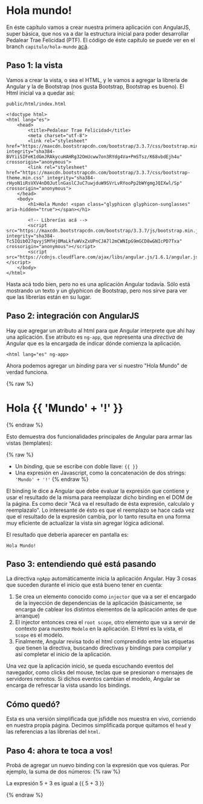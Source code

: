 # Hola mundo!

 En éste capítulo vamos a crear nuestra primera aplicación con AngularJS, super básica, que nos va a dar la estructura inicial para poder desarrollar Pedalear Trae Felicidad (PTF).
 El código de éste capítulo se puede ver en el branch `capitulo/hola-mundo` [acá](https://github.com/germanio/intro-a-angularjs/tree/capitulo/hola-mundo).

## Paso 1: la vista

 Vamos a crear la vista, o sea el HTML, y le vamos a agregar la librería de Angular y la de Bootstrap (nos gusta Bootstrap, Bootstrap es bueno).
 El Html inicial va a quedar así:

    public/html/index.html

    <!doctype html>
    <html lang="es">
        <head>
            <title>Pedalear Trae Felicidad</title>
            <meta charset="utf-8">
            <link rel="stylesheet" href="https://maxcdn.bootstrapcdn.com/bootstrap/3.3.7/css/bootstrap.min.css" integrity="sha384-BVYiiSIFeK1dGmJRAkycuHAHRg32OmUcww7on3RYdg4Va+PmSTsz/K68vbdEjh4u" crossorigin="anonymous">
            <link rel="stylesheet" href="https://maxcdn.bootstrapcdn.com/bootstrap/3.3.7/css/bootstrap-theme.min.css" integrity="sha384-rHyoN1iRsVXV4nD0JutlnGaslCJuC7uwjduW9SVrLvRYooPp2bWYgmgJQIXwl/Sp" crossorigin="anonymous">
        </head>
        <body>
            <h1>Hola Mundo! <span class="glyphicon glyphicon-sunglasses" aria-hidden="true"></span></h1>

            <!-- Librerías acá -->
            <script src="https://maxcdn.bootstrapcdn.com/bootstrap/3.3.7/js/bootstrap.min.js" integrity="sha384-Tc5IQib027qvyjSMfHjOMaLkfuWVxZxUPnCJA7l2mCWNIpG9mGCD8wGNIcPD7Txa" crossorigin="anonymous"></script>
            <script src="https://cdnjs.cloudflare.com/ajax/libs/angular.js/1.6.1/angular.js"></script>
        </body>
    </html>

 Hasta acá todo bien, pero no es una aplicación Angular todavía. Sólo está mostrando un texto y un glyphicon de Bootstrap, pero nos sirve para ver que las librerías están en su lugar.

## Paso 2: integración con AngularJS

 Hay que agregar un atributo al html para que Angular interprete que ahí hay una aplicación. Ese atributo es `ng-app`, que representa una _directiva_ de Angular que es la encargada de indicar dónde comienza la aplicación.

    <html lang="es" ng-app>

 Ahora podemos agregar un _binding_ para ver si nuestro "Hola Mundo" de verdad funciona.

{% raw %}
    <body>
        <h1>Hola {{ 'Mundo' + '!' }}</h1>
    </body>
{% endraw %}

 Esto demuestra dos funcionalidades principales de Angular para armar las vistas (templates):

{% raw %}
 - Un _binding_, que se escribe con doble llave: `{{ }}`
 - Una expresión en Javascript, como la concatenación de dos strings: `'Mundo' + '!'`
{% endraw %}

 El binding le dice a Angular que debe evaluar la expresión que contiene y usar el resultado de la misma para reemplazar dicho binding en el DOM de la página.
 Es como decir "Acá va el resultado de ésta expresión, calculalo y reemplazalo".
 Lo interesante de ésto es que el reemplazo se hace cada vez que el resultado de la expresión cambia, por lo tanto resulta en una forma muy eficiente de actualizar la vista sin agregar lógica adicional.

 El resultado que debería aparecer en pantalla es:

    Hola Mundo!

## Paso 3: entendiendo qué está pasando

 La directiva `ngApp` automáticamente inicia la aplicación Angular. Hay 3 cosas que suceden durante el inicio que está bueno tener en cuenta:

 1. Se crea un elemento conocido como `injector` que va a ser el encargado de la inyección de dependencias de la aplicación (básicamente, se encarga de cablear los distintos elementos de la aplicación antes de que arranque)
 1. El injector entonces crea el `root scope`, otro elemento que va a servir de contexto para nuestro `Modelo` en la aplicación. El Html es la vista, el `scope` es el modelo.
 1. Finalmente, Angular revisa todo el html comprendido entre las etiquetas que tienen la directiva, buscando directivas y bindings para compilar y así completar el inicio de la aplicación.

 Una vez que la aplicación inició, se queda escuchando eventos del navegador, como clicks del mouse, teclas que se presionan o mensajes de servidores remotos. Si dichos eventos cambian el modelo, Angular se encarga de refrescar la vista usando los bindings.

## Cómo quedó?

 Esta es una versión simplificada que jsfiddle nos muestra en vivo, corriendo en nuestra propia página. Decimos simplificada porque quitamos el `head` y las referencias a las librerías del `html`.

<script async src="//jsfiddle.net/germanio/4y93nzxh/2/embed/html,result/"> </script>

## Paso 4: ahora te toca a vos!

 Probá de agregar un nuevo binding con la expresión que vos quieras. Por ejemplo, la suma de dos números:
{% raw %}
    <p>La expresión 5 + 3 es igual a {{ 5 + 3 }}</p>
{% endraw %}
